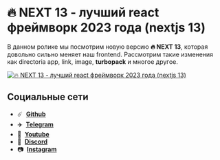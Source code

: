 # 🔥 NEXT 13 - лучший react фреймворк 2023 года (nextjs 13)

В данном ролике мы посмотрим новую версию **🔥 NEXT 13**, которая довольно сильно меняет наш frontend. Рассмотрим такие изменения как directoria app, link, image, **turbopack** и многое другое.

[![🔥 NEXT 13 - лучший react фреймворк 2023 года (nextjs 13)](https://img.youtube.com/vi/-ReH0Y0f2_w/maxresdefault.jpg)](https://youtu.be/-ReH0Y0f2_w)

## Социальные сети

- :comet: &nbsp;**[Github](https://github.com/debabin)**
- :airplane: &nbsp;**[Telegram](https://t.me/siberiacancode)**
- :popcorn: &nbsp;**[Youtube](https://www.youtube.com/c/SIBERIACANCODE)**
- :robot: &nbsp;**[Discord](https://discord.gg/cCZavsgX)**
- :camera: &nbsp;**[Instagram](https://www.instagram.com/db_babin/)**
